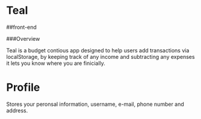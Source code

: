 # Teal 

##front-end

###Overview

Teal is a budget contious app designed to help users add transactions via localStorage, by keeping track of any income and subtracting any expenses it lets you know where you are finicially.


# Profile

Stores your peronsal information, username, e-mail, phone number and address.
